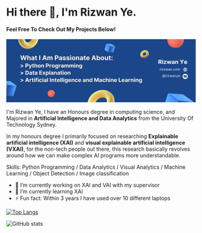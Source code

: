 # Hi there 👋, I'm Rizwan Ye.
#### Feel Free To Check Out My Projects Below!
![Feel Free To Check Out My Projects Below!](https://github.com/Rizwanye/rizwanye/blob/main/Banner%20Image.jpg?raw=true)

I'm Rizwan Ye, I have an Honours degree in computing science, and Majored in **Artificial Intelligence and Data Analytics** from the University Of Technology Sydney. 

In my honours degree I primarily focused on researching **Explainable artificial intelligence (XAI)** and **visual explainable artificial intelligence (VXAI)**, for the non-tech people out there, this research basically revolves around how we can make complex AI programs more understandable.

Skills: Python Programming / Data Analytics / Visual Analytics / Machine Learning / Object Detection / Image classification

- 🔭 I’m currently working on XAI and VAI with my supervisor 
- 🌱 I’m currently learning XAI 
- ⚡ Fun fact: Within 3 years I have used over 10 different laptops 

[![Top Langs](https://github-readme-stats.vercel.app/api/top-langs/?username=rizwanye)](https://github.com/anuraghazra/github-readme-stats)

![GitHub stats](https://github-readme-stats.vercel.app/api?username=rizwanye&show_icons=true)  

